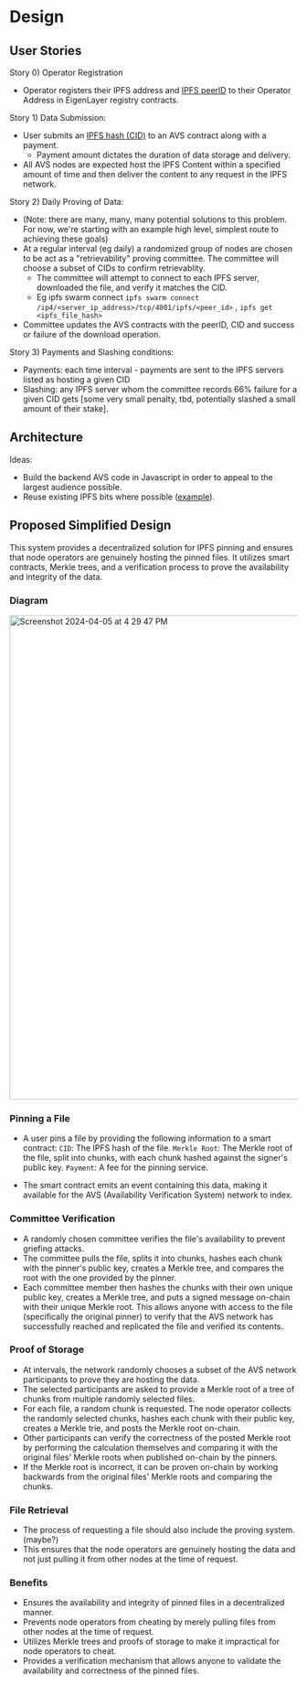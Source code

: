 
# Design

## User Stories

Story 0) Operator Registration
- Operator registers their IPFS address and [IPFS peerID](ipns://docs.ipfs.tech/concepts/dht/#kademlia) to their Operator Address in EigenLayer registry contracts.

Story 1) Data Submission:
- User submits an [IPFS hash (CID)](docs.ipfs.tech/concepts/content-addressing) to an AVS contract along with a payment.
  - Payment amount dictates the duration of data storage and delivery.
- All AVS nodes are expected host the IPFS Content within a specified amount of time and then deliver the content to any request in the IPFS network.

Story 2) Daily Proving of Data:
- (Note: there are many, many, many potential solutions to this problem. For now, we're starting with an example high level, simplest route to achieving these goals)
- At a regular interval (eg daily) a randomized group of nodes are chosen to be act as a "retrievability" proving committee. The committee will choose a subset of CIDs to confirm retrievablity.
  - The committee will attempt to connect to each IPFS server, downloaded the file, and verify it matches the CID.
  - Eg ipfs swarm connect `ipfs swarm connect /ip4/<server_ip_address>/tcp/4001/ipfs/<peer_id>` , `ipfs get <ipfs_file_hash>`
- Committee updates the AVS contracts with the peerID, CID and success or failure of the download operation.

Story 3) Payments and Slashing conditions:
- Payments: each time interval - payments are sent to the IPFS servers listed as hosting a given CID
- Slashing: any IPFS server whom the committee records 66% failure for a given CID gets [some very small penalty, tbd, potentially slashed a small amount of their stake].

## Architecture

Ideas:
- Build the backend AVS code in Javascript in order to appeal to the largest audience possible.
- Reuse existing IPFS bits where possible ([example](https://github.com/ipfs/kubo?tab=readme-ov-file#docker)).

## Proposed Simplified Design
This system provides a decentralized solution for IPFS pinning and ensures that node operators are genuinely hosting the pinned files. It utilizes smart contracts, Merkle trees, and a verification process to prove the availability and integrity of the data.

### Diagram
<img width="847" alt="Screenshot 2024-04-05 at 4 29 47 PM" src="https://github.com/wesfloyd/pinception/assets/1938013/ac89fc78-7660-4fb3-a7ef-6fb5e712ea34">


### Pinning a File
- A user pins a file by providing the following information to a smart contract:
`CID`: The IPFS hash of the file.
`Merkle Root`: The Merkle root of the file, split into chunks, with each chunk hashed against the signer's public key.
`Payment`: A fee for the pinning service.

- The smart contract emits an event containing this data, making it available for the AVS (Availability Verification System) network to index.

### Committee Verification
- A randomly chosen committee verifies the file's availability to prevent griefing attacks.
- The committee pulls the file, splits it into chunks, hashes each chunk with the pinner's public key, creates a Merkle tree, and compares the root with the one provided by the pinner.
- Each committee member then hashes the chunks with their own unique public key, creates a Merkle tree, and puts a signed message on-chain with their unique Merkle root.
This allows anyone with access to the file (specifically the original pinner) to verify that the AVS network has successfully reached and replicated the file and verified its contents.

### Proof of Storage
- At intervals, the network randomly chooses a subset of the AVS network participants to prove they are hosting the data.
- The selected participants are asked to provide a Merkle root of a tree of chunks from multiple randomly selected files.
- For each file, a random chunk is requested. The node operator collects the randomly selected chunks, hashes each chunk with their public key, creates a Merkle trie, and posts the Merkle root on-chain.
- Other participants can verify the correctness of the posted Merkle root by performing the calculation themselves and comparing it with the original files' Merkle roots when published on-chain by the pinners.
- If the Merkle root is incorrect, it can be proven on-chain by working backwards from the original files' Merkle roots and comparing the chunks.

### File Retrieval
- The process of requesting a file should also include the proving system.(maybe?) 
- This ensures that the node operators are genuinely hosting the data and not just pulling it from other nodes at the time of request.

### Benefits
- Ensures the availability and integrity of pinned files in a decentralized manner.
- Prevents node operators from cheating by merely pulling files from other nodes at the time of request.
- Utilizes Merkle trees and proofs of storage to make it impractical for node operators to cheat.
- Provides a verification mechanism that allows anyone to validate the availability and correctness of the pinned files.